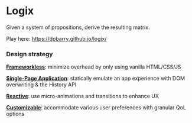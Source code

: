 # Logix
Given a system of propositions, derive the resulting matrix.

Play here: https://dpbarry.github.io/logix/


### Design strategy
 **<ins>Frameworkless</ins>**:  minimize overhead by only using vanilla HTML/CSS/JS

**<ins>Single-Page Application</ins>**: statically emulate an app experience with DOM overwriting & the History API

 **<ins>Reactive</ins>**: use micro-animations and transitions to enhance UX
 
 **<ins>Customizable</ins>**: accommodate various user preferences with granular QoL options
